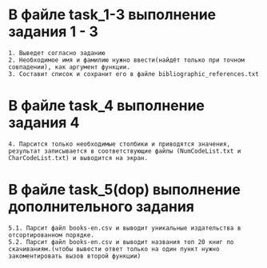 # В файле task_1-3 выполнение задания 1 - 3
	1. Выведет согласно заданию 
	2. Необходимое имя и фамилию нужно ввести(найдёт только при точном совпадении), как аргумент функции.
	3. Составит список и сохранит его в файле bibliographic_references.txt
# В файле task_4 выполнение задания 4
	4. Парсится только необходимые столбики и приводятся значения, результат записывается в соответствующие файлы (NumCodeList.txt и CharCodeList.txt) и выводится на экран.
# В файле task_5(dop) выполнение дополнительного задания
	5.1. Парсит файл books-en.csv и выводит уникальные издательства в отсортированном порядке. 
	5.2. Парсит файл books-en.csv и выводит названия топ 20 книг по скачиваниям.(чтобы вывести ответ только на один пункт нужно закоментировать вызов второй функции)
